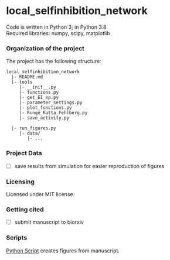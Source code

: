 # local_selfinhibition_network

Code is written in Python 3; in Python 3.8.  <br/>
Required libraries: numpy, scipy, matplotlib


### Organization of the  project

The project has the following structure:

    local_selfinhibition_network
      |- README.md
      |- tools
         |- __init__.py
         |- functions.py
         |- get_EI_np.py
         |- parameter_settings.py
         |- plot_functions.py
         |- Runge_Kutta_Fehlberg.py
         |- save_activity.py
         
      |- run_figures.py
         |- data/
            |- ...
            
            
### Project Data

- [ ] save results from simulation for easier reproduction of figures


### Licensing

Licensed under MIT license. 

### Getting cited

- [ ] submit manuscript to biorxiv


### Scripts

[Python Script]() creates figures from manuscript.

